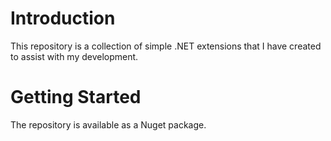 # Introduction 
This repository is a collection of simple .NET extensions that I have created to assist with my development. 

# Getting Started
The repository is available as a Nuget package.